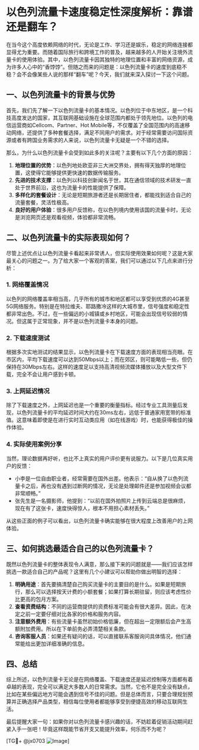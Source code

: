 # 以色列流量卡速度稳定性深度解析：靠谱还是翻车？

在当今这个高度依赖网络的时代，无论是工作、学习还是娱乐，稳定的网络连接都显得尤为重要。而随着国际旅行和跨境工作的普及，越来越多的人开始关注境外流量卡的使用体验。其中，以色列流量卡因其独特的地理位置和丰富的网络资源，成为许多人心中的“香饽饽”。但随之而来的问题是：以色列流量卡的速度到底稳不稳？会不会像某些人说的那样“翻车”呢？今天，我们就来深入探讨一下这个问题。

## 一、以色列流量卡的背景与优势

首先，我们先了解一下以色列流量卡的基本情况。以色列位于中东地区，是一个科技高度发达的国家，其互联网基础设施在全球范围内都处于领先地位。以色列的电信运营商如Cellcom、Partner、Hot Mobile等，不仅覆盖了全国范围内的高速移动网络，还提供了多种套餐选择，满足不同用户的需求。对于经常需要访问国际资源或者有跨国业务需求的人来说，以色列流量卡无疑是一个不错的选择。

那么，为什么以色列流量卡会受到如此多的关注呢？主要有以下几个方面的原因：

1. **地理位置的优势**：以色列地处欧亚非三大洲交界处，拥有得天独厚的地理位置，这使得它能够提供更快速的数据传输服务。
2. **先进的技术支撑**：以色列以科技创新闻名于世，其在通信领域的技术研发一直处于世界前沿，这也为流量卡的性能提供了保障。
3. **多样化的套餐设计**：无论是短期旅游者还是长期居住者，都能找到适合自己的流量套餐，灵活性极高。
4. **良好的用户体验**：很多用户反馈称，在以色列境内使用该国的流量卡时，无论是浏览网页还是观看视频，体验都非常流畅。

## 二、以色列流量卡的实际表现如何？

尽管上述优点让以色列流量卡看起来非常诱人，但实际使用效果如何呢？这是大家最关心的问题之一。为了给大家一个客观的答案，我们可以通过以下几点来进行分析：

### 1. 网络覆盖情况

以色列的网络覆盖率相当高，几乎所有的城市和地区都可以享受到优质的4G甚至5G网络服务。特别是在特拉维夫、耶路撒冷这样的大城市里，信号强度和稳定性都非常出色。不过，在一些偏远的小城镇或乡村地区，可能会出现信号较弱的情况。但这属于正常现象，并不是以色列流量卡本身的问题。

### 2. 下载速度测试

根据多次实地测试的结果显示，以色列流量卡在下载速度方面的表现相当亮眼。在市区内，平均下载速度可以达到50Mbps以上；而在郊区，则可能略低一些，但仍保持在30Mbps左右。这样的速度足以支持高清视频流媒体播放以及大型文件下载，完全不会让用户感到卡顿。

### 3. 上网延迟情况

除了下载速度之外，上网延迟也是一个重要的衡量指标。经过专业工具测量后发现，以色列流量卡的平均延迟时间大约在30ms左右，远低于普通家用宽带的标准值。这意味着即使是在进行实时互动类应用（如在线游戏）时，也能获得极佳的操作体验。

### 4. 实际使用案例分享

当然，理论数据再好听，也比不上真实的用户评价更有说服力。以下是几位真实用户的反馈：

- 小李是一位自由职业者，经常需要在国外出差。他表示：“自从换了以色列流量卡之后，再也没有遇到过断网的情况，无论是处理邮件还是参加视频会议都非常顺畅。”
- 张先生是一名摄影师，他提到：“以前在国外拍照片上传到云端总是很麻烦，现在有了这张卡，速度快得惊人，根本不用担心素材丢失。”

从这些正面的例子可以看出，以色列流量卡确实能够在很大程度上改善用户的上网体验。

## 三、如何挑选最适合自己的以色列流量卡？

既然以色列流量卡的整体表现令人满意，那么接下来的问题就是——我们应该怎样挑选一款适合自己的产品呢？这里有几个小建议可以帮助你做出明智的选择：

1. **明确用途**：首先要搞清楚自己购买流量卡的主要目的是什么。如果是短期旅行，那么可以选择按天计费的小额套餐；如果打算长期驻留，则应该考虑性价比更高的包月方案。
2. **查看资费结构**：不同的运营商提供的资费标准可能会有很大差异。因此，在决定之前一定要仔细对比各家的价格和服务内容。
3. **注意额外费用**：有些流量卡虽然初始价格低廉，但在超出一定限额后会产生高额附加费用。所以在下单前务必弄清楚相关条款。
4. **咨询客服人员**：如果还有疑问的话，可以直接联系客服询问具体情况，他们通常能给出更加详细准确的信息。

## 四、总结

综上所述，以色列流量卡无论是在网络覆盖、下载速度还是延迟控制等方面都有着卓越的表现，完全可以满足大多数人的日常需求。当然，它也不是完全没有缺点，比如在某些偏远地方可能会遇到信号不佳的问题。但是总体而言，只要合理规划预算并正确选择产品类型，相信每位使用者都能够享受到便捷高效的移动互联网生活。

最后提醒大家一句：如果你对以色列流量卡感兴趣的话，不妨趁着促销活动期间赶紧入手一张吧！毕竟这样既能节省开支又能提升效率，何乐而不为呢？

[TG💪+ @jx0703 ![Image](https://github.com/user-attachments/assets/dbca1d08-cadb-493c-b0ec-ad6f7a83f270)]